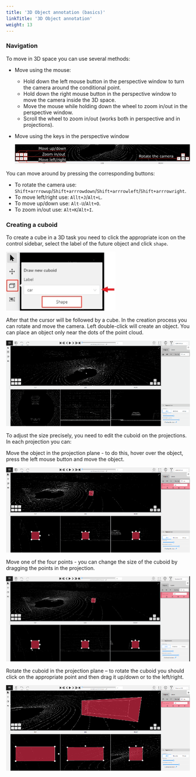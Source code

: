```yaml
---
title: '3D Object annotation (basics)'
linkTitle: '3D Object annotation'
weight: 13
---
```


### Navigation

To move in 3D space you can use several methods:
- Move using the mouse:
  - Hold down the left mouse button in the perspective window to turn the camera around the conditional point.
  - Hold down the right mouse button in the perspective window to move the camera inside the 3D space.
  - Move the mouse while holding down the wheel to zoom in/out in the perspective window.
  - Scroll the wheel to zoom in/out (works both in perspective and in projections).

- Move using the keys in the perspective window

  ![](/images/image216_carla_town3.jpg)

You can move around by pressing the corresponding buttons:
- To rotate the camera use: `Shift+arrrowup`/`Shift+arrrowdown`/`Shift+arrrowleft`/`Shift+arrrowright`.
- To move left/right use: `Allt+J`/`Alt+L`.
- To move up/down use: `Alt-U`/`Alt+O`.
- To zoom in/out use: `Alt+K`/`Alt+I`.

### Creating a cuboid

To create a cube in a 3D task you need to click the appropriate icon on the control sidebar,
select the label of the future object and click `shape`.

  ![](/images/image217.jpg)

After that the cursor will be followed by a cube. In the creation process you can rotate and move the camera.
Left double-click will create an object.
You can place an object only near the dots of the point cloud.

  ![](/images/gif026_carla_town3.gif)

To adjust the size precisely, you need to edit the cuboid on the projections.
In each projection you can:

Move the object in the projection plane - to do this, hover over the object,
press the left mouse button and move the object.

  ![](/images/gif027_carla_town3.gif)

Move one of the four points - you can change the size of the cuboid by dragging the points in the projection.

  ![](/images/gif028_carla_town3.gif)

Rotate the cuboid in the projection plane – to rotate the cuboid you should click on the appropriate point
and then drag it up/down or to the left/right.

  ![](/images/gif029_carla_town3.gif)

